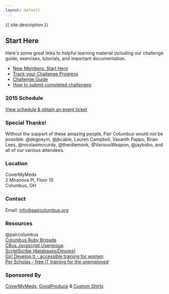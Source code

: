 ```yaml
---
layout: default
---
```


{{ site.description }}

## Start Here
Here's some great links to helpful learning material including our challenge guide, exercises, tutorials, and important documentation.

- [New Members: Start Here](/getting_started/)
- [Track your Challenge Progress](http://challengeprogress.herokuapp.com/)
- [Challenge Guide](/challenges/)
- [How to submit completed challenges](/challenges/#how-to-submit-challenges-via-github)

### 2015 Schedule
[View schedule & obtain an event ticket](https://www.eventbrite.com/e/pair-programming-mentoring-covermymeds-tickets-15224426670)

### Special Thanks!
Without the support of these amazing people, Pair Columbus would not be possible:
@degoeym, @jkcable, Lauren Campbell, Vasanth Pappu, Brian Lees, @nicolasmccurdy, @theidlemonk, @VariousWeapon, @jaybobo, and all of our various attendees.

### Location
CoverMyMeds  
2 Miranova Pl, Floor 10  
Columbus, OH

### Contact
Email: <info@paircolumbus.org>

### Resources
@paircolumbus  
[Columbus Ruby Brigade](http://columbusrb.com/)  
[CBus Javascript Usergroup](https://cbusjs.github.io/)  
[ScriptScribe (databases/Devops)](https://www.scriptscribe.org/)  
[Girl Develop It - accessible training for women](https://www.girldevelopit.com/chapters/columbus)  
[Per Scholas - free IT training for the unemployed](http://perscholas.org/columbus/)

### Sponsored By
[CoverMyMeds](https://www.covermymeds.com/main/), [GoodProduce](http://goodproduce.net) & [Custom Shirts](http://www.customshirts.com/)
